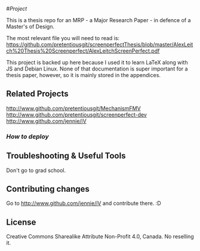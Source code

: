 #_Project_

This is a thesis repo for an MRP - a Major Research Paper - in defence of a Master's of Design.

The most relevant file you will need to read is:
https://github.com/pretentiousgit/screenperfectThesis/blob/master/AlexLeitch%20Thesis%20Screenperfect/AlexLeitchScreenPerfect.pdf

This project is backed up here because I used it to learn LaTeX along with JS and Debian Linux. None of that documentation is super important for a thesis paper, however, so it is mainly stored in the appendices.

## Related Projects

http://www.github.com/pretentiousgit/MechanismFMV
http://www.github.com/pretentiousgit/screenperfect-dev
http://www.github.com/jennie/iV


### _How to deploy_

## Troubleshooting & Useful Tools

Don't go to grad school.

## Contributing changes

Go to http://www.github.com/jennie/iV and contribute there. :D


## License

Creative Commons Sharealike Attribute Non-Profit 4.0, Canada. No reselling it.